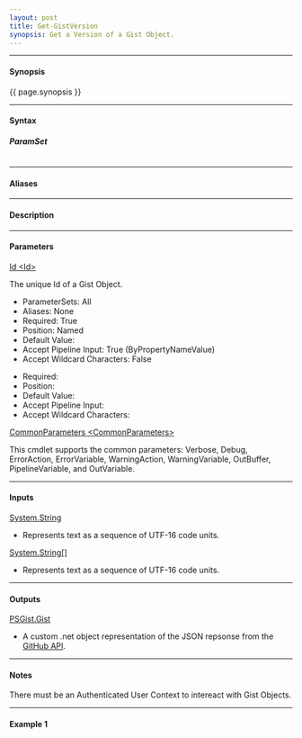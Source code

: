 ```yaml
---
layout: post
title: Get-GistVersion
synopsis: Get a Version of a Gist Object.
---
```


---

#### **Synopsis**

{{ page.synopsis }}

---

#### **Syntax**

##### **ParamSet**
```

```

---

#### **Aliases**

---

#### **Description**

---

#### **Parameters**

[Id \<Id\>](https://developer.github.com/v3/gists/#get-a-single-gist)

The unique Id of a Gist Object.

* ParameterSets: All
* Aliases: None
* Required: True
* Position: Named
* Default Value:
* Accept Pipeline Input: True (ByPropertyNameValue)
* Accept Wildcard Characters: False

[]()



* Required:
* Position:
* Default Value:
* Accept Pipeline Input:
* Accept Wildcard Characters:

[CommonParameters \<CommonParameters\>](http://go.microsoft.com/fwlink/?LinkID=113216)

This cmdlet supports the common parameters: Verbose, Debug, ErrorAction, ErrorVariable, WarningAction, WarningVariable, OutBuffer, PipelineVariable, and OutVariable.

---

#### **Inputs**

[System.String](https://msdn.microsoft.com/en-us/library/system.string%28v=vs.110%29.aspx)

* Represents text as a sequence of UTF-16 code units.

[System.String\[\]](https://msdn.microsoft.com/en-us/library/system.string%28v=vs.110%29.aspx)

* Represents text as a sequence of UTF-16 code units.

---

#### **Outputs**

[PSGist.Gist](https://developer.github.com/v3/gists/)

* A custom .net object representation of the JSON repsonse from the [GitHub API](https://developer.github.com).

---

#### **Notes**

There must be an Authenticated User Context to intereact with Gist Objects.

---

#### **Example 1**

```

```
